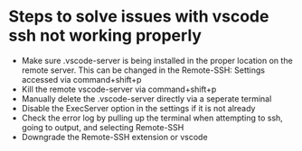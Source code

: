 # Steps to solve issues with vscode ssh not working properly
- Make sure .vscode-server is being installed in the proper location on the remote server. This can be changed in the Remote-SSH: Settings accessed via command+shift+p
- Kill the remote vscode-server via command+shift+p
- Manually delete the .vscode-server directly via a seperate terminal
- Disable the ExecServer option in the settings if it is not already
- Check the error log by pulling up the terminal when attempting to ssh, going to output, and selecting Remote-SSH
- Downgrade the Remote-SSH extension or vscode
